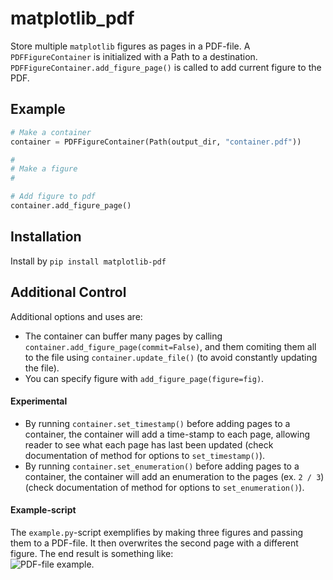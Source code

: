 # matplotlib_pdf
Store multiple `matplotlib` figures as pages in a PDF-file.
A `PDFFigureContainer` is initialized with a Path to a destination.  
`PDFFigureContainer.add_figure_page()` is called to add current figure to the PDF.

## Example
```python
# Make a container
container = PDFFigureContainer(Path(output_dir, "container.pdf"))

#
# Make a figure
#

# Add figure to pdf
container.add_figure_page()
```

## Installation

Install by `pip install matplotlib-pdf`

## Additional Control
Additional options and uses are:
* The container can buffer many pages by calling `container.add_figure_page(commit=False)`, and them comiting them all to 
the file using `container.update_file()` (to avoid constantly updating the file). 
* You can specify figure with `add_figure_page(figure=fig)`. 

#### Experimental
* By running `container.set_timestamp()` before adding pages to a container, the container will add a time-stamp to 
each page, allowing reader to see what each page has last been updated 
(check documentation of method for options to `set_timestamp()`).
* By running `container.set_enumeration()` before adding pages to a container, the container will add an enumeration to
the pages (ex. `2 / 3`) (check documentation of method for options to `set_enumeration()`).

#### Example-script
The `example.py`-script exemplifies by making three figures and passing them to a PDF-file. 
It then overwrites the second page with a different figure. The end result is something like:  
![PDF-file example.][pdf_example]

[pdf_example]: https://github.com/NorthGuard/matplotlib_pdf/blob/master/matplotlib_pdf/pdf_container_example.PNG "PDF-file example."
